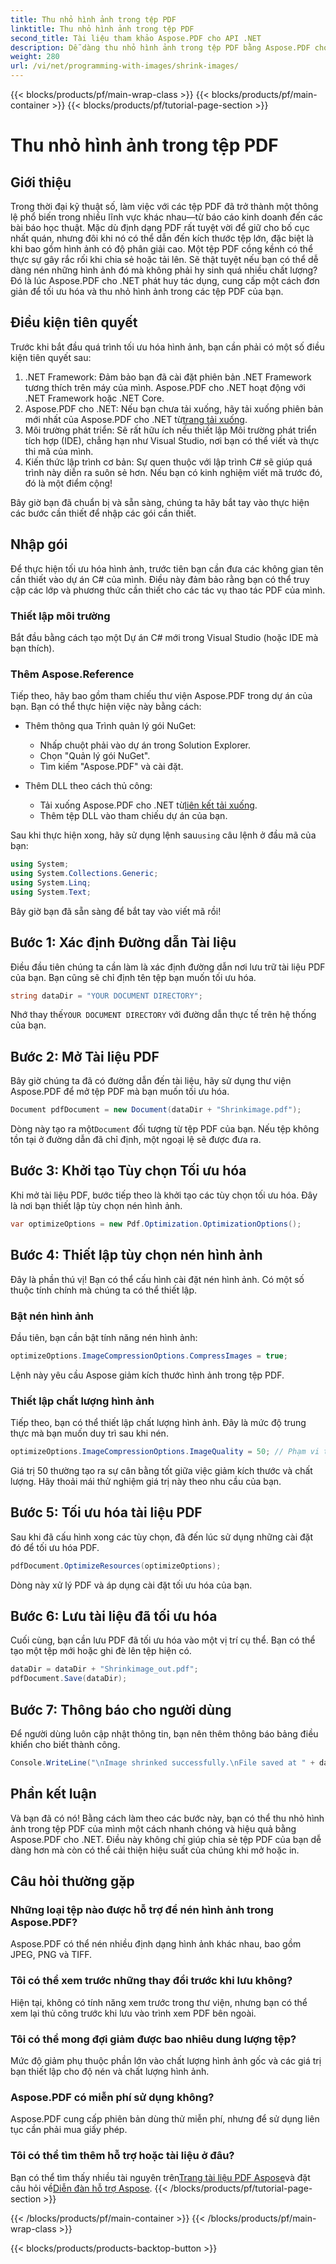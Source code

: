 ```yaml
---
title: Thu nhỏ hình ảnh trong tệp PDF
linktitle: Thu nhỏ hình ảnh trong tệp PDF
second_title: Tài liệu tham khảo Aspose.PDF cho API .NET
description: Dễ dàng thu nhỏ hình ảnh trong tệp PDF bằng Aspose.PDF cho .NET với hướng dẫn từng bước này, đảm bảo kích thước tệp nhỏ hơn nhưng vẫn duy trì chất lượng.
weight: 280
url: /vi/net/programming-with-images/shrink-images/
---
```


{{< blocks/products/pf/main-wrap-class >}}
{{< blocks/products/pf/main-container >}}
{{< blocks/products/pf/tutorial-page-section >}}

# Thu nhỏ hình ảnh trong tệp PDF

## Giới thiệu

Trong thời đại kỹ thuật số, làm việc với các tệp PDF đã trở thành một thông lệ phổ biến trong nhiều lĩnh vực khác nhau—từ báo cáo kinh doanh đến các bài báo học thuật. Mặc dù định dạng PDF rất tuyệt vời để giữ cho bố cục nhất quán, nhưng đôi khi nó có thể dẫn đến kích thước tệp lớn, đặc biệt là khi bao gồm hình ảnh có độ phân giải cao. Một tệp PDF cồng kềnh có thể thực sự gây rắc rối khi chia sẻ hoặc tải lên. Sẽ thật tuyệt nếu bạn có thể dễ dàng nén những hình ảnh đó mà không phải hy sinh quá nhiều chất lượng? Đó là lúc Aspose.PDF cho .NET phát huy tác dụng, cung cấp một cách đơn giản để tối ưu hóa và thu nhỏ hình ảnh trong các tệp PDF của bạn. 

## Điều kiện tiên quyết

Trước khi bắt đầu quá trình tối ưu hóa hình ảnh, bạn cần phải có một số điều kiện tiên quyết sau:

1. .NET Framework: Đảm bảo bạn đã cài đặt phiên bản .NET Framework tương thích trên máy của mình. Aspose.PDF cho .NET hoạt động với .NET Framework hoặc .NET Core.
2.  Aspose.PDF cho .NET: Nếu bạn chưa tải xuống, hãy tải xuống phiên bản mới nhất của Aspose.PDF cho .NET từ[trang tải xuống](https://releases.aspose.com/pdf/net/).
3. Môi trường phát triển: Sẽ rất hữu ích nếu thiết lập Môi trường phát triển tích hợp (IDE), chẳng hạn như Visual Studio, nơi bạn có thể viết và thực thi mã của mình.
4. Kiến thức lập trình cơ bản: Sự quen thuộc với lập trình C# sẽ giúp quá trình này diễn ra suôn sẻ hơn. Nếu bạn có kinh nghiệm viết mã trước đó, đó là một điểm cộng!

Bây giờ bạn đã chuẩn bị và sẵn sàng, chúng ta hãy bắt tay vào thực hiện các bước cần thiết để nhập các gói cần thiết.

## Nhập gói

Để thực hiện tối ưu hóa hình ảnh, trước tiên bạn cần đưa các không gian tên cần thiết vào dự án C# của mình. Điều này đảm bảo rằng bạn có thể truy cập các lớp và phương thức cần thiết cho các tác vụ thao tác PDF của mình.

### Thiết lập môi trường

Bắt đầu bằng cách tạo một Dự án C# mới trong Visual Studio (hoặc IDE mà bạn thích).

### Thêm Aspose.Reference

Tiếp theo, hãy bao gồm tham chiếu thư viện Aspose.PDF trong dự án của bạn. Bạn có thể thực hiện việc này bằng cách:

- Thêm thông qua Trình quản lý gói NuGet:
  - Nhấp chuột phải vào dự án trong Solution Explorer.
  - Chọn "Quản lý gói NuGet".
  - Tìm kiếm "Aspose.PDF" và cài đặt.

- Thêm DLL theo cách thủ công:
  - Tải xuống Aspose.PDF cho .NET từ[liên kết tải xuống](https://releases.aspose.com/pdf/net/).
  - Thêm tệp DLL vào tham chiếu dự án của bạn.

 Sau khi thực hiện xong, hãy sử dụng lệnh sau`using` câu lệnh ở đầu mã của bạn:

```csharp
using System;
using System.Collections.Generic;
using System.Linq;
using System.Text;
```

Bây giờ bạn đã sẵn sàng để bắt tay vào viết mã rồi!

## Bước 1: Xác định Đường dẫn Tài liệu

Điều đầu tiên chúng ta cần làm là xác định đường dẫn nơi lưu trữ tài liệu PDF của bạn. Bạn cũng sẽ chỉ định tên tệp bạn muốn tối ưu hóa.

```csharp
string dataDir = "YOUR DOCUMENT DIRECTORY"; 
```

 Nhớ thay thế`YOUR DOCUMENT DIRECTORY` với đường dẫn thực tế trên hệ thống của bạn.

## Bước 2: Mở Tài liệu PDF

Bây giờ chúng ta đã có đường dẫn đến tài liệu, hãy sử dụng thư viện Aspose.PDF để mở tệp PDF mà bạn muốn tối ưu hóa.

```csharp
Document pdfDocument = new Document(dataDir + "Shrinkimage.pdf");
```

 Dòng này tạo ra một`Document` đối tượng từ tệp PDF của bạn. Nếu tệp không tồn tại ở đường dẫn đã chỉ định, một ngoại lệ sẽ được đưa ra.

## Bước 3: Khởi tạo Tùy chọn Tối ưu hóa

Khi mở tài liệu PDF, bước tiếp theo là khởi tạo các tùy chọn tối ưu hóa. Đây là nơi bạn thiết lập tùy chọn nén hình ảnh.

```csharp
var optimizeOptions = new Pdf.Optimization.OptimizationOptions();
```

## Bước 4: Thiết lập tùy chọn nén hình ảnh

Đây là phần thú vị! Bạn có thể cấu hình cài đặt nén hình ảnh. Có một số thuộc tính chính mà chúng ta có thể thiết lập.

### Bật nén hình ảnh

Đầu tiên, bạn cần bật tính năng nén hình ảnh:

```csharp
optimizeOptions.ImageCompressionOptions.CompressImages = true;
```

Lệnh này yêu cầu Aspose giảm kích thước hình ảnh trong tệp PDF.

### Thiết lập chất lượng hình ảnh

Tiếp theo, bạn có thể thiết lập chất lượng hình ảnh. Đây là mức độ trung thực mà bạn muốn duy trì sau khi nén.

```csharp
optimizeOptions.ImageCompressionOptions.ImageQuality = 50; // Phạm vi từ 0 đến 100
```

Giá trị 50 thường tạo ra sự cân bằng tốt giữa việc giảm kích thước và chất lượng. Hãy thoải mái thử nghiệm giá trị này theo nhu cầu của bạn.

## Bước 5: Tối ưu hóa tài liệu PDF

Sau khi đã cấu hình xong các tùy chọn, đã đến lúc sử dụng những cài đặt đó để tối ưu hóa PDF.

```csharp
pdfDocument.OptimizeResources(optimizeOptions);
```

Dòng này xử lý PDF và áp dụng cài đặt tối ưu hóa của bạn.

## Bước 6: Lưu tài liệu đã tối ưu hóa

Cuối cùng, bạn cần lưu PDF đã tối ưu hóa vào một vị trí cụ thể. Bạn có thể tạo một tệp mới hoặc ghi đè lên tệp hiện có.

```csharp
dataDir = dataDir + "Shrinkimage_out.pdf"; 
pdfDocument.Save(dataDir);
```

## Bước 7: Thông báo cho người dùng

Để người dùng luôn cập nhật thông tin, bạn nên thêm thông báo bảng điều khiển cho biết thành công.

```csharp
Console.WriteLine("\nImage shrinked successfully.\nFile saved at " + dataDir);
```

## Phần kết luận

Và bạn đã có nó! Bằng cách làm theo các bước này, bạn có thể thu nhỏ hình ảnh trong tệp PDF của mình một cách nhanh chóng và hiệu quả bằng Aspose.PDF cho .NET. Điều này không chỉ giúp chia sẻ tệp PDF của bạn dễ dàng hơn mà còn có thể cải thiện hiệu suất của chúng khi mở hoặc in.

## Câu hỏi thường gặp

### Những loại tệp nào được hỗ trợ để nén hình ảnh trong Aspose.PDF?  
Aspose.PDF có thể nén nhiều định dạng hình ảnh khác nhau, bao gồm JPEG, PNG và TIFF.

### Tôi có thể xem trước những thay đổi trước khi lưu không?  
Hiện tại, không có tính năng xem trước trong thư viện, nhưng bạn có thể xem lại thủ công trước khi lưu vào trình xem PDF bên ngoài.

### Tôi có thể mong đợi giảm được bao nhiêu dung lượng tệp?  
Mức độ giảm phụ thuộc phần lớn vào chất lượng hình ảnh gốc và các giá trị bạn thiết lập cho độ nén và chất lượng hình ảnh.

### Aspose.PDF có miễn phí sử dụng không?  
Aspose.PDF cung cấp phiên bản dùng thử miễn phí, nhưng để sử dụng liên tục cần phải mua giấy phép.

### Tôi có thể tìm thêm hỗ trợ hoặc tài liệu ở đâu?  
 Bạn có thể tìm thấy nhiều tài nguyên trên[Trang tài liệu PDF Aspose](https://reference.aspose.com/pdf/net/)và đặt câu hỏi về[Diễn đàn hỗ trợ Aspose](https://forum.aspose.com/c/pdf/10).
{{< /blocks/products/pf/tutorial-page-section >}}

{{< /blocks/products/pf/main-container >}}
{{< /blocks/products/pf/main-wrap-class >}}

{{< blocks/products/products-backtop-button >}}
